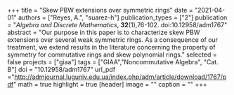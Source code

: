 +++
title = "Skew PBW extensions over symmetric rings"
date = "2021-04-01"
authors = ["Reyes, A.", "suarez-h"]
publication_types = ["2"]
publication = "*Algebra and Discrete Mathematics*, **32**(1),76-102. doi:10.12958/adm1767"
abstract = "Our purpose in this paper is to characterize skew PBW extensions over several weak symmetric rings. As a consequence of our treatment, we extend results in the literature concerning the property of symmetry for commutative rings and skew polynomial rings."
selected = false
projects = ["giaa"]
tags = ["GIAA","Noncommutative Algebra", "Cat. B"]
doi = "10.12958/adm1767"
url_pdf ="http://admjournal.luguniv.edu.ua/index.php/adm/article/download/1767/pdf"
math = true
highlight = true
[header]
image = ""
caption = ""
+++
